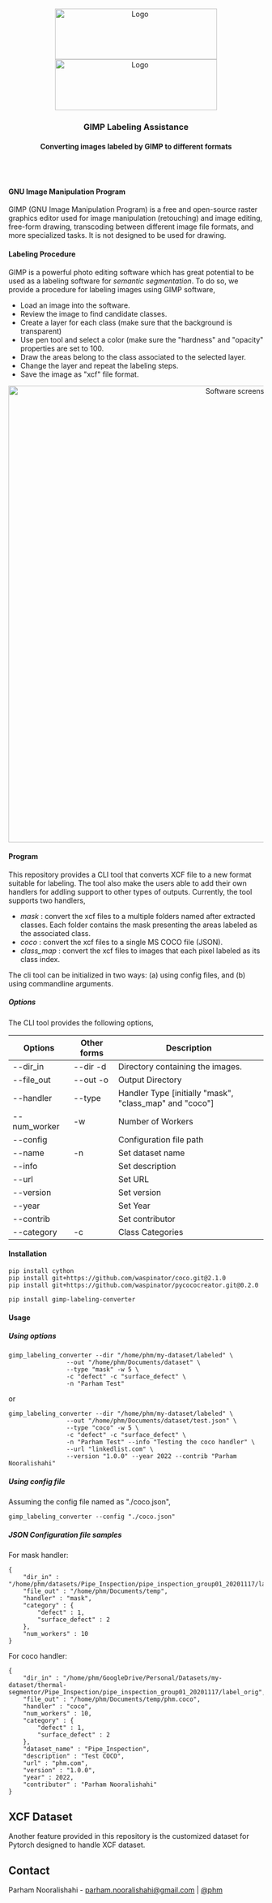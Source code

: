 <!-- PROJECT LOGO -->
<br />
<p align="center">
  <a href="https://github.com/TORNGATS/batman-ebt">
    <img src="https://www4.fsa.ulaval.ca/wp-content/uploads/2018/12/fsaulaval.jpg" alt="Logo" width="320" height="100">
  </a>
  <a href="https://github.com/TORNGATS/batman-ebt">
    <img src="https://torngats.ca/css/img/logo-en_US.png?1603473813" alt="Logo" width="320" height="100">
  </a>

  <h3 align="center">GIMP Labeling Assistance</h3>
  <h4 align="center">Converting images labeled by GIMP to different formats</h4>

  <br/>
  <br/>

  </p>
</p>


#### GNU Image Manipulation Program
GIMP (GNU Image Manipulation Program) is a free and open-source raster graphics editor used for image manipulation (retouching) and image editing, free-form drawing, transcoding between different image file formats, and more specialized tasks. It is not designed to be used for drawing. 

#### Labeling Procedure
GIMP is a powerful photo editing software which has great potential to be used as a labeling software for _semantic segmentation_. To do so, we provide a procedure for labeling images using GIMP software,
- Load an image into the software.
- Review the image to find candidate classes.
- Create a layer for each class (make sure that the background is transparent)
- Use pen tool and select a color (make sure the "hardness" and "opacity" properties are set to 100.
- Draw the areas belong to the class associated to the selected layer.
- Change the layer and repeat the labeling steps.
- Save the image as "xcf" file format.

<p align="center">
  <img src="resources/gimp_labeling.png" width="900" title="Software screenshot">
</p>

#### Program
This repository provides a CLI tool that converts XCF file to a new format suitable for labeling. The tool also make the users able to add their own handlers for addling support to other types of outputs. Currently, the tool supports two handlers,
- _mask_ : convert the xcf files to a multiple folders named after extracted classes. Each folder contains the mask presenting the areas labeled as the associated class.
- _coco_ : convert the xcf files to a single MS COCO file (JSON).
- _class_map_ : convert the xcf files to images that each pixel labeled as its class index.

The cli tool can be initialized in two ways: (a) using config files, and (b) using commandline arguments.

##### Options

The CLI tool provides the following options,

| **Options**  	| **Other forms** 	| **Description**                            	              |
|--------------	|-----------------	|-----------------------------------------------------------|
| --dir_in     	| --dir -d        	| Directory containing the images.                        	|
| --file_out   	| --out -o        	| Output Directory                           	              |
| --handler    	| --type          	| Handler Type [initially "mask", "class_map" and "coco"] 	|
| --num_worker 	| -w              	| Number of Workers                                       	|
| --config     	|                 	| Configuration file path                                 	|
| --name       	| -n              	| Set dataset name                                        	|
| --info       	|                 	| Set description                                         	|
| --url        	|                 	| Set URL                                                 	|
| --version    	|                 	| Set version                                             	|
| --year       	|                 	| Set Year                                                 	|
| --contrib    	|                 	| Set contributor                                         	|
| --category   	| -c              	| Class Categories                                         	|

#### Installation

```
pip install cython
pip install git+https://github.com/waspinator/coco.git@2.1.0
pip install git+https://github.com/waspinator/pycococreator.git@0.2.0

pip install gimp-labeling-converter

```


#### Usage

##### Using options

```
gimp_labeling_converter --dir "/home/phm/my-dataset/labeled" \
                --out "/home/phm/Documents/dataset" \
                --type "mask" -w 5 \
                -c "defect" -c "surface_defect" \
                -n "Parham Test"
```

or 

```
gimp_labeling_converter --dir "/home/phm/my-dataset/labeled" \
                --out "/home/phm/Documents/dataset/test.json" \
                --type "coco" -w 5 \
                -c "defect" -c "surface_defect" \
                -n "Parham Test" --info "Testing the coco handler" \
                --url "linkedlist.com" \
                --version "1.0.0" --year 2022 --contrib "Parham Nooralishahi"
```

##### Using config file

Assuming the config file named as "./coco.json",

```
gimp_labeling_converter --config "./coco.json"
```

##### JSON Configuration file samples

For mask handler:
```
{
    "dir_in" : "/home/phm/datasets/Pipe_Inspection/pipe_inspection_group01_20201117/label_orig",
    "file_out" : "/home/phm/Documents/temp", 
    "handler" : "mask",
    "category" : {
        "defect" : 1, 
        "surface_defect" : 2
    },
    "num_workers" : 10
}
```

For coco handler:
```
{
    "dir_in" : "/home/phm/GoogleDrive/Personal/Datasets/my-dataset/thermal-segmentor/Pipe_Inspection/pipe_inspection_group01_20201117/label_orig",
    "file_out" : "/home/phm/Documents/temp/phm.coco", 
    "handler" : "coco",
    "num_workers" : 10,
    "category" : {
        "defect" : 1, 
        "surface_defect" : 2
    },
    "dataset_name" : "Pipe_Inspection",
    "description" : "Test COCO",
    "url" : "phm.com",
    "version" : "1.0.0",
    "year" : 2022,
    "contributor" : "Parham Nooralishahi"
}
```


## XCF Dataset

Another feature provided in this repository is the customized dataset for Pytorch designed to handle XCF dataset.

## Contact
Parham Nooralishahi - parham.nooralishahi@gmail.com | [@phm](https://www.linkedin.com/in/parham-nooralishahi/) <br/>

